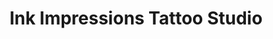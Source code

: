 ---
title: "Ink Impressions Tattoo Studio"
url: /bel-air/ink-impressions-tattoo-studio/
shop: Tattoo
---